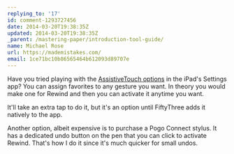 ```yaml
---
replying_to: '17'
id: comment-1293727456
date: 2014-03-20T19:38:35Z
updated: 2014-03-20T19:38:35Z
_parent: /mastering-paper/introduction-tool-guide/
name: Michael Rose
url: https://mademistakes.com/
email: 1ce71bc10b86565464b612093d89707e
---
```


Have you tried playing with the
[AssistiveTouch options](http://support.apple.com/kb/HT5587) in the iPad's
Settings app? You can assign favorites to any gesture you want. In theory you
would make one for Rewind and then you can activate it anytime you want.

It'll take an extra tap to do it, but it's an option until FiftyThree adds it
natively to the app.

Another option, albeit expensive is to purchase a Pogo Connect stylus. It has a
dedicated undo button on the pen that you can click to activate Rewind. That's
how I do it since it's much quicker for small undos.
